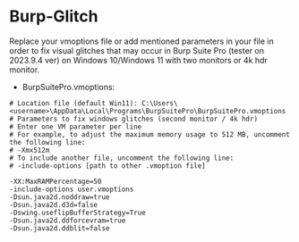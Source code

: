 # Burp-Glitch
Replace your vmoptions file or add mentioned parameters in your file in order to fix visual glitches that may occur in Burp Suite Pro (tester on 2023.9.4 ver) on Windows 10/Windows 11 with two monitors or 4k hdr monitor.

* BurpSuitePro.vmoptions:
```
# Location file (default Win11): C:\Users\<username>\AppData\Local\Programs\BurpSuitePro\BurpSuitePro.vmoptions 
# Parameters to fix windows glitches (second monitor / 4k hdr) 
# Enter one VM parameter per line
# For example, to adjust the maximum memory usage to 512 MB, uncomment the following line:
# -Xmx512m
# To include another file, uncomment the following line:
# -include-options [path to other .vmoption file]

-XX:MaxRAMPercentage=50
-include-options user.vmoptions
-Dsun.java2d.noddraw=true  
-Dsun.java2d.d3d=false  
-Dswing.useflipBufferStrategy=True  
-Dsun.java2d.ddforcevram=true  
-Dsun.java2d.ddblit=false
```
